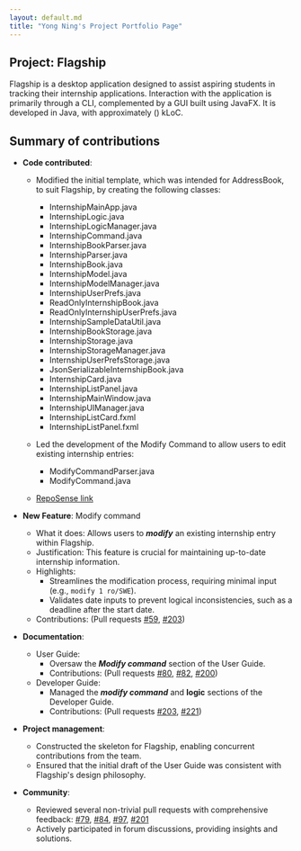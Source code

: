 ```yaml
---
layout: default.md
title: "Yong Ning's Project Portfolio Page"
---
```


## Project: Flagship

Flagship is a desktop application designed to assist aspiring students in tracking their internship applications. Interaction with the application is primarily through a CLI, complemented by a GUI built using JavaFX. It is developed in Java, with approximately () kLoC.

## Summary of contributions

* **Code contributed**:
  * Modified the initial template, which was intended for AddressBook, to suit Flagship, by creating the following classes:
    * InternshipMainApp.java
    * InternshipLogic.java
    * InternshipLogicManager.java
    * InternshipCommand.java
    * InternshipBookParser.java
    * InternshipParser.java
    * InternshipBook.java
    * InternshipModel.java
    * InternshipModelManager.java
    * InternshipUserPrefs.java
    * ReadOnlyInternshipBook.java
    * ReadOnlyInternshipUserPrefs.java
    * InternshipSampleDataUtil.java
    * InternshipBookStorage.java
    * InternshipStorage.java
    * InternshipStorageManager.java
    * InternshipUserPrefsStorage.java
    * JsonSerializableInternshipBook.java
    * InternshipCard.java
    * InternshipListPanel.java
    * InternshipMainWindow.java
    * InternshipUIManager.java
    * InternshipListCard.fxml
    * InternshipListPanel.fxml

  * Led the development of the Modify Command to allow users to edit existing internship entries:
    * ModifyCommandParser.java
    * ModifyCommand.java

  * [RepoSense link](https://nus-cs2103-ay2324s1.github.io/tp-dashboard/?search=Yong%20Ning&sort=groupTitle&sortWithin=title&timeframe=commit&mergegroup=&groupSelect=groupByRepos&breakdown=true&checkedFileTypes=docs~functional-code~test-code&since=2023-09-22&tabOpen=true&tabType=authorship&tabAuthor=yongning0310&tabRepo=AY2324S1-CS2103T-W17-1%2Ftp%5Bmaster%5D&authorshipIsMergeGroup=false&authorshipFileTypes=&authorshipIsBinaryFileTypeChecked=false&authorshipIsIgnoredFilesChecked=false)

* **New Feature**: Modify command
  * What it does: Allows users to _**modify**_ an existing internship entry within Flagship.
  * Justification: This feature is crucial for maintaining up-to-date internship information.
  * Highlights:
    * Streamlines the modification process, requiring minimal input (e.g., `modify 1 ro/SWE`).
    * Validates date inputs to prevent logical inconsistencies, such as a deadline after the start date.
  * Contributions: (Pull requests [\#59](https://github.com/AY2324S1-CS2103T-W17-1/tp/pull/59), [\#203](https://github.com/AY2324S1-CS2103T-W17-1/tp/pull/203))

* **Documentation**:
  * User Guide:
    * Oversaw the _**Modify command**_ section of the User Guide.
    * Contributions: (Pull requests [\#80](https://github.com/AY2324S1-CS2103T-W17-1/tp/pull/80), [\#82](https://github.com/AY2324S1-CS2103T-W17-1/tp/pull/82), [\#200](https://github.com/AY2324S1-CS2103T-W17-1/tp/pull/200))
  * Developer Guide:
    * Managed the _**modify command**_ and **logic** sections of the Developer Guide.
    * Contributions: (Pull requests [\#203](https://github.com/AY2324S1-CS2103T-W17-1/tp/pull/203), [\#221](https://github.com/AY2324S1-CS2103T-W17-1/tp/pull/221))

* **Project management**:
  * Constructed the skeleton for Flagship, enabling concurrent contributions from the team.
  * Ensured that the initial draft of the User Guide was consistent with Flagship's design philosophy.

* **Community**:
  * Reviewed several non-trivial pull requests with comprehensive feedback:
    [\#79](https://github.com/AY2324S1-CS2103T-W17-1/tp/pull/79),
    [\#84](https://github.com/AY2324S1-CS2103T-W17-1/tp/pull/84),
    [\#97](https://github.com/AY2324S1-CS2103T-W17-1/tp/pull/97),
    [\#201](https://github.com/AY2324S1-CS2103T-W17-1/tp/pull/201)
  * Actively participated in forum discussions, providing insights and solutions.

